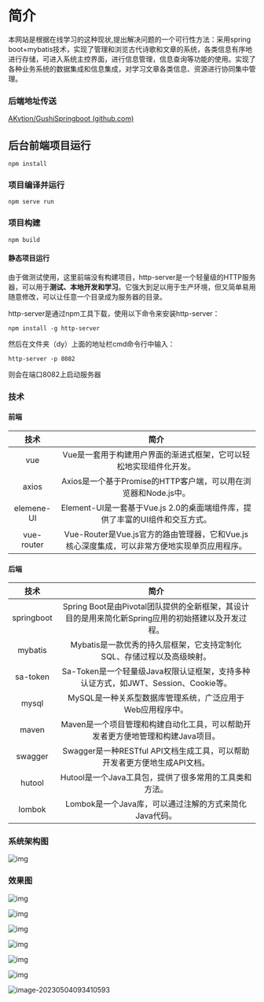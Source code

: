 # 简介

本网站是根据在线学习的这种现状,提出解决问题的一个可行性方法：采用spring boot+mybatis技术，实现了管理和浏览古代诗歌和文章的系统，各类信息有序地进行存储，可进入系统主控界面，进行信息管理，信息查询等功能的使用。实现了各种业务系统的数据集成和信息集成，对学习文章各类信息、资源进行协同集中管理。




### 后端地址传送

[AKvtion/GushiSpringboot (github.com)](https://github.com/AKvtion/GushiSpringboot)



## 后台前端项目运行

```
npm install
```

### 项目编译并运行

```
npm serve run
```

### 项目构建

```
npm build
```



#### 静态项目运行

由于做测试使用，这里前端没有构建项目，http-server是一个轻量级的HTTP服务器，可以用于**测试、本地开发和学习**。它强大到足以用于生产环境，但又简单易用随意修改，可以让任意一个目录成为服务器的目录。

http-server是通过npm工具下载，使用以下命令来安装http-server：

```
npm install -g http-server
```

然后在文件夹（dy）上面的地址栏cmd命令行中输入：

```
http-server -p 8082  
```

则会在端口8082上启动服务器



### 技术

#### 前端
| 技术  | 简介  |
|:---:|:---:|
| vue | Vue是一套用于构建用户界面的渐进式框架，它可以轻松地实现组件化开发。  |
| axios | Axios是一个基于Promise的HTTP客户端，可以用在浏览器和Node.js中。 |
| elemene-UI |  Element-UI是一套基于Vue.js 2.0的桌面端组件库，提供了丰富的UI组件和交互方式。 |
| vue-router |  Vue-Router是Vue.js官方的路由管理器，它和Vue.js核心深度集成，可以非常方便地实现单页应用程序。 |

#### 后端

| 技术  | 简介   |
|:---:|:---:|
| springboot | Spring Boot是由Pivotal团队提供的全新框架，其设计目的是用来简化新Spring应用的初始搭建以及开发过程。 |
| mybatis |                           Mybatis是一款优秀的持久层框架，它支持定制化SQL、存储过程以及高级映射。                          |
| sa-token |                   Sa-Token是一个轻量级Java权限认证框架，支持多种认证方式，如JWT、Session、Cookie等。                   |
| mysql |                              MySQL是一种关系型数据库管理系统，广泛应用于Web应用程序中。                              |
| maven |                         Maven是一个项目管理和构建自动化工具，可以帮助开发者更方便地管理和构建Java项目。                        |
| swagger |                       Swagger是一种RESTful API文档生成工具，可以帮助开发者更方便地生成API文档。                       |
| hutool |                               Hutool是一个Java工具包，提供了很多常用的工具类和方法。                              |
| lombok |                                             Lombok是一个Java库，可以通过注解的方式来简化Java代码。|



### 系统架构图

![img](./assets/wps1.jpg)

### 效果图

![img](./assets/wps3.jpg)

![img](./assets/wps4.jpg)

![img](./assets/wps5.jpg)

![img](./assets/wps2.jpg)

![img](./assets/wps6.jpg)

![img](./assets/wps7.jpg)

![image-20230504093410593](./assets/data.png)

